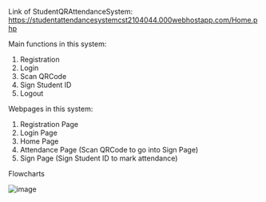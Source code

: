 Link of StudentQRAttendanceSystem:
https://studentattendancesystemcst2104044.000webhostapp.com/Home.php

Main functions in this system:
1. Registration
2. Login
3. Scan QRCode
4. Sign Student ID
5. Logout

Webpages in this system:
1. Registration Page
2. Login Page
3. Home Page
4. Attendance Page (Scan QRCode to go into Sign Page)
5. Sign Page (Sign Student ID to mark attendance)

Flowcharts

![image](https://github.com/lkmllemon/StudentQRAttendanceSystem/assets/76756859/d965dced-47cf-49fa-905c-b697c161cc58)


